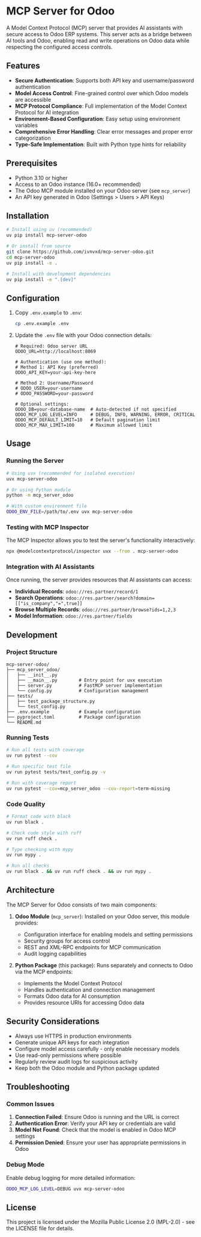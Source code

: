 # MCP Server for Odoo

A Model Context Protocol (MCP) server that provides AI assistants with secure access to Odoo ERP systems. This server acts as a bridge between AI tools and Odoo, enabling read and write operations on Odoo data while respecting the configured access controls.

## Features

- **Secure Authentication**: Supports both API key and username/password authentication
- **Model Access Control**: Fine-grained control over which Odoo models are accessible
- **MCP Protocol Compliance**: Full implementation of the Model Context Protocol for AI integration
- **Environment-Based Configuration**: Easy setup using environment variables
- **Comprehensive Error Handling**: Clear error messages and proper error categorization
- **Type-Safe Implementation**: Built with Python type hints for reliability

## Prerequisites

- Python 3.10 or higher
- Access to an Odoo instance (16.0+ recommended)
- The Odoo MCP module installed on your Odoo server (see `mcp_server`)
- An API key generated in Odoo (Settings > Users > API Keys)

## Installation

```bash
# Install using uv (recommended)
uv pip install mcp-server-odoo

# Or install from source
git clone https://github.com/ivnvxd/mcp-server-odoo.git
cd mcp-server-odoo
uv pip install -e .

# Install with development dependencies
uv pip install -e ".[dev]"
```

## Configuration

1. Copy `.env.example` to `.env`:
   ```bash
   cp .env.example .env
   ```

2. Update the `.env` file with your Odoo connection details:

   ```env
   # Required: Odoo server URL
   ODOO_URL=http://localhost:8069
   
   # Authentication (use one method):
   # Method 1: API Key (preferred)
   ODOO_API_KEY=your-api-key-here
   
   # Method 2: Username/Password
   # ODOO_USER=your-username
   # ODOO_PASSWORD=your-password
   
   # Optional settings:
   ODOO_DB=your-database-name  # Auto-detected if not specified
   ODOO_MCP_LOG_LEVEL=INFO     # DEBUG, INFO, WARNING, ERROR, CRITICAL
   ODOO_MCP_DEFAULT_LIMIT=10   # Default pagination limit
   ODOO_MCP_MAX_LIMIT=100      # Maximum allowed limit
   ```

## Usage

### Running the Server

```bash
# Using uvx (recommended for isolated execution)
uvx mcp-server-odoo

# Or using Python module
python -m mcp_server_odoo

# With custom environment file
ODOO_ENV_FILE=/path/to/.env uvx mcp-server-odoo
```

### Testing with MCP Inspector

The MCP Inspector allows you to test the server's functionality interactively:

```bash
npx @modelcontextprotocol/inspector uvx --from . mcp-server-odoo
```

### Integration with AI Assistants

Once running, the server provides resources that AI assistants can access:

- **Individual Records**: `odoo://res.partner/record/1`
- **Search Operations**: `odoo://res.partner/search?domain=[["is_company","=",true]]`
- **Browse Multiple Records**: `odoo://res.partner/browse?ids=1,2,3`
- **Model Information**: `odoo://res.partner/fields`

## Development

### Project Structure

```
mcp-server-odoo/
├── mcp_server_odoo/
│   ├── __init__.py
│   ├── __main__.py        # Entry point for uvx execution
│   ├── server.py          # FastMCP server implementation
│   └── config.py          # Configuration management
├── tests/
│   ├── test_package_structure.py
│   └── test_config.py
├── .env.example           # Example configuration
├── pyproject.toml         # Package configuration
└── README.md
```

### Running Tests

```bash
# Run all tests with coverage
uv run pytest --cov

# Run specific test file
uv run pytest tests/test_config.py -v

# Run with coverage report
uv run pytest --cov=mcp_server_odoo --cov-report=term-missing
```

### Code Quality

```bash
# Format code with black
uv run black .

# Check code style with ruff
uv run ruff check .

# Type checking with mypy
uv run mypy .

# Run all checks
uv run black . && uv run ruff check . && uv run mypy .
```

## Architecture

The MCP Server for Odoo consists of two main components:

1. **Odoo Module** (`mcp_server`): Installed on your Odoo server, this module provides:
   - Configuration interface for enabling models and setting permissions
   - Security groups for access control
   - REST and XML-RPC endpoints for MCP communication
   - Audit logging capabilities

2. **Python Package** (this package): Runs separately and connects to Odoo via the MCP endpoints:
   - Implements the Model Context Protocol
   - Handles authentication and connection management
   - Formats Odoo data for AI consumption
   - Provides resource URIs for accessing Odoo data

## Security Considerations

- Always use HTTPS in production environments
- Generate unique API keys for each integration
- Configure model access carefully - only enable necessary models
- Use read-only permissions where possible
- Regularly review audit logs for suspicious activity
- Keep both the Odoo module and Python package updated

## Troubleshooting

### Common Issues

1. **Connection Failed**: Ensure Odoo is running and the URL is correct
2. **Authentication Error**: Verify your API key or credentials are valid
3. **Model Not Found**: Check that the model is enabled in Odoo MCP settings
4. **Permission Denied**: Ensure your user has appropriate permissions in Odoo

### Debug Mode

Enable debug logging for more detailed information:

```bash
ODOO_MCP_LOG_LEVEL=DEBUG uvx mcp-server-odoo
```

## License

This project is licensed under the Mozilla Public License 2.0 (MPL-2.0) - see the LICENSE file for details.